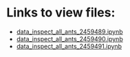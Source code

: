 # Links to view files:

* [data_inspect_all_ants_2459489.ipynb](https://nbviewer.jupyter.org/github/HERA-Team/H5C_Notebooks/blob/main/data_inspect_all_ants/data_inspect_all_ants_2459489.ipynb)
* [data_inspect_all_ants_2459490.ipynb](https://nbviewer.jupyter.org/github/HERA-Team/H5C_Notebooks/blob/main/data_inspect_all_ants/data_inspect_all_ants_2459490.ipynb)
* [data_inspect_all_ants_2459491.ipynb](https://nbviewer.jupyter.org/github/HERA-Team/H5C_Notebooks/blob/main/data_inspect_all_ants/data_inspect_all_ants_2459491.ipynb)